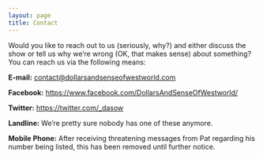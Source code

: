 ```yaml
---
layout: page
title: Contact
---
```

Would you like to reach out to us (seriously, why?) and either discuss the show or tell us why we’re wrong (OK, that makes sense) about something?  You can reach us via the following means:

**E-mail:** contact@dollarsandsenseofwestworld.com

**Facebook:** https://www.facebook.com/DollarsAndSenseOfWestworld/

**Twitter:** https://twitter.com/_dasow

**Landline:** We’re pretty sure nobody has one of these anymore.

**Mobile Phone:** After receiving threatening messages from Pat regarding his number being listed, this has been removed until further notice.
